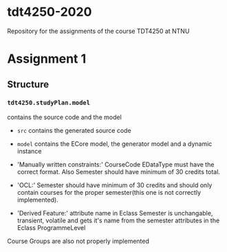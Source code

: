 # tdt4250-2020
Repository for the assignments of the course TDT4250 at NTNU

# Assignment 1
## Structure
### `tdt4250.studyPlan.model`
contains the source code and the model
* `src` contains the generated source code
* `model` contains the ECore model, the generator model and a dynamic instance

* 'Manually written constraints:' CourseCode EDataType must have the correct format. Also Semester should have minimum of 30 credits total.
* 'OCL:' Semester should have minimum of 30 credits and should only contain courses for the proper semester(this one is not correctly implemented).
* 'Derived Feature:' attribute name in Eclass Semester is unchangable, transient, volatile and gets it's name from the semester attributes in the Eclass ProgrammeLevel

Course Groups are also not properly implemented